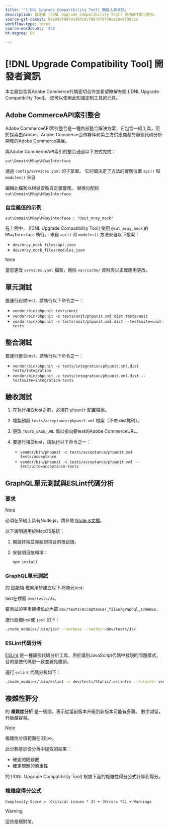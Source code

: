 ```yaml
---
title: '"[!DNL Upgrade Compatibility Tool] 開發人員資訊」'
description: 自定義 [!DNL Upgrade Compatibility Tool] 使用API索引整合。
source-git-commit: 97295df89fda393c8cf8675f8f4be92ac6f38a6a
workflow-type: tm+mt
source-wordcount: '432'
ht-degree: 0%

---
```



# [!DNL Upgrade Compatibility Tool] 開發者資訊

本主題包含與Adobe Commerce代碼密切合作並希望瞭解有關 [!DNL Upgrade Compatibility Tool]。 您可以使用此知識定制工具的元件。

## Adobe CommerceAPI索引整合

Adobe CommerceAPI索引整合是一種內部整合解決方案，它包含一組工具，用於探索由Adobe、Adobe Commerce合作夥伴和第三方供應商基於靜態代碼分析開發的Adobe Commerce擴展。

與Adobe CommerceAPI索引的整合通過以下方式完成：

`sut\Domain\MRay\MRayInterface`

通過 `config/services.yaml` 的子菜單。 它的值決定了方法的響應位置 `api()` 和 `modules()` 來自

編輯此檔案以根據安裝自定義響應。 替換分配給 `sut\Domain\MRay\MRayInterface`:

### 自定義值的示例

`sut\Domain\MRay\MRayInterface : "@sut_mray_mock"`

在上例中， [!DNL Upgrade Compatibility Tool] 使用 `@sut_mray_mock` 的 `MRayInterface` 執行。 來自 `api()` 和 `modules()` 方法來自以下檔案：

- `dev/mray_mock_files/api.json`
- `dev/mray_mock_files/modules.json`

>[!NOTE]
>
>當您更改 `services.yaml` 檔案，刪除 `var/cache/` 資料夾以正確應用更改。

## 單元測試

要運行設備test，請執行以下命令之一：

- `vendor/bin/phpunit tests/unit`
- `vendor/bin/phpunit -c tests/unit/phpunit.xml.dist tests/unit`
- `vendor/bin/phpunit -c tests/unit/phpunit.xml.dist --testsuite=unit-tests`

## 整合測試

要運行整合test，請執行以下命令之一：

- `vendor/bin/phpunit -c tests/integration/phpunit.xml.dist tests/integration`
- `vendor/bin/phpunit -c tests/integration/phpunit.xml.dist --testsuite=integration-tests`

## 驗收測試

1. 在執行接受test之前，必須在 `phpunit` 配置檔案。
1. 複製預設 `tests/acceptance/phpunit.xml` 檔案（不帶.dist尾碼）。
1. 更改 `TESTS_BASE_URL` 值以指向要test的Adobe CommerceURL。
1. 要運行接受test，請執行以下命令之一：

   - `vendor/bin/phpunit -c tests/acceptance/phpunit.xml tests/acceptance`
   - `vendor/bin/phpunit -c tests/acceptance/phpunit.xml --testsuite=acceptance-tests`

## GraphQL單元測試與ESLint代碼分析

### 要求

>[!NOTE]
>
>必須在系統上具有Node.js，請參閱 [Node.js文檔](https://nodejs.dev/learn/how-to-install-nodejs)。

以下說明適用於MacOS系統：

1. 開啟終端並導航到項目的根目錄。
1. 安裝項目依賴項：

   ```bash
   npm install
   ```

### GraphQL單元測試

的 [耶斯特](https://jestjs.io/docs/getting-started) 框架用於建立以下JS單元test:

test在裡面 `dev/tests/Js`。

要測試的字串架構位於內部 `dev/tests/Acceptance/_files/graphql_schemas`。

運行設備test或 `jest` 如下：

```bash
./node_modules/.bin/jest --verbose --rootDir=dev/tests/Js/
```

### ESLint代碼分析

[ESLint](https://eslint.org/docs/user-guide/getting-started) 是一種靜態代碼分析工具，用於識別JavaScript代碼中發現的問題模式，目的是使代碼更一致並避免錯誤。

運行 `eslint` 代碼分析如下：

```bash
./node_modules/.bin/eslint -c dev/tests/Static/.eslintrc --rulesdir vendor/magento/magento-coding-standard/eslint/rules path/to/analyse
```

## 複雜性評分

的 **複雜度分析** 是一個圖，表示從當前版本升級到新版本可能有多難。 數字越低，升級越容易。

>[!NOTE]
>
>複雜性分值範圍在0到∞。

此分數基於從分析中提取的結果：

- 確定的問題數
- 確定問題的嚴重性

的 [!DNL Upgrade Compatibility Tool] 根據下面的複雜性得分公式計算此得分。

### 複雜度得分公式

`Complexity Score = (Critical issues * 3) + (Errors *2) + Warnings`

>[!WARNING]
>
>這些是絕對值。
